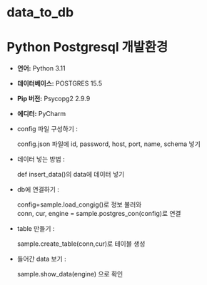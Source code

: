 # data_to_db
# Python Postgresql 개발환경

- **언어:** Python 3.11
- **데이터베이스:** POSTGRES 15.5
- **Pip 버전:** Psycopg2 2.9.9
- **에디터:** PyCharm


- config 파일 구성하기 :

   config.json 파일에 id, password, host, port, name, schema 넣기


- 데이터 넣는 방법 : 

    def insert_data()의 data에 데이터 넣기


- db에 연결하기 :

   config=sample.load_congig()로 정보 불러와  
conn, cur, engine = sample.postgres_con(config)로 연결

  
- table 만들기 :

   sample.create_table(conn,cur)로 테이블 생성


- 들어간 data 보기 :

   sample.show_data(engine) 으로 확인
